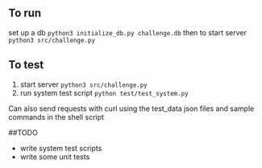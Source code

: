 ## To run
set up a db `python3 initialize_db.py challenge.db`
then to start server
`python3 src/challenge.py`

## To test

1. start server `python3 src/challenge.py`
2. run system test script `python test/test_system.py`

Can also send requests with curl using the test_data json files and sample commands
in the shell script

##TODO
- write system test scripts
- write some unit tests
